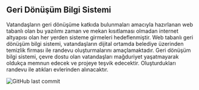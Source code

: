 ## Geri Dönüşüm Bilgi Sistemi

Vatandaşların geri dönüşüme katkıda bulunmaları amacıyla hazırlanan web tabanlı olan bu yazılımı zaman ve mekan kısıtlaması olmadan internet altyapısı olan her yerden sisteme girmeleri hedeflenmiştir. 
Web tabanlı geri dönüşüm bilgi sistemi, vatandaşların dijital ortamda belediye üzerinden temizlik firması ile randevu oluşturmalarını amaçlamaktadır.
Geri dönüşüm bilgi sistemi, çevre dostu olan vatandaşları mağduriyet yaşatmayarak oldukça memnun edecek ve projeye teşvik edecektir. 
Oluşturdukları randevu ile atıkları evlerinden alınacaktır.

![GitHub last commit](https://img.shields.io/github/last-commit/eminmerall/GeriDonusum)
